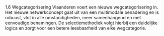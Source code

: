 1.6 Wegcategorisering Vlaanderen voert een nieuwe wegcategorisering in. Het nieuwe netwerkconcept gaat uit van een multimodale benadering en is robuust, vlot in alle omstandigheden, meer samenhangend en met eenvoudige benamingen. De selectiemethodiek volgt hierbij een duidelijke logica en zorgt voor een betere leesbaarheid van elke wegcategorie. 